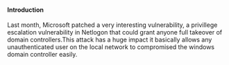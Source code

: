 #### Introduction

Last month, Microsoft patched a very interesting vulnerability, a privillege escalation vulnerability in Netlogon that could grant anyone full takeover of domain controllers.This attack has a huge impact it basically allows any unauthenticated user on the local network to compromised the windows domain controller easily.


